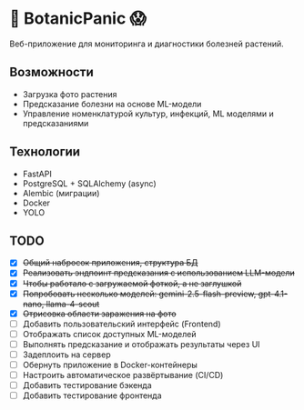 # 🌱 BotanicPanic 😱

Веб-приложение для мониторинга и диагностики болезней растений.

## Возможности

- Загрузка фото растения
- Предсказание болезни на основе ML-модели
- Управление номенклатурой культур, инфекций, ML моделями и предсказаниями

## Технологии

- FastAPI
- PostgreSQL + SQLAlchemy (async)
- Alembic (миграции)
- Docker
- YOLO

## TODO

- [x] ~~Общий набросок приложения, структура БД~~
- [x] ~~Реализовать эндпоинт предсказания с использованием LLM-модели~~
- [x] ~~Чтобы работало с загружаемой фоткой, а не заглушкой~~
- [x] ~~Попробовать несколько моделей: gemini-2.5-flash-preview, gpt-4.1-nano, llama-4-scout~~
- [x] ~~Отрисовка области заражения на фото~~
- [ ] Добавить пользовательский интерфейс (Frontend)
- [ ] Отображать список доступных ML-моделей
- [ ] Выполнять предсказание и отображать результаты через UI
- [ ] Задеплоить на сервер
- [ ] Обернуть приложение в Docker-контейнеры
- [ ] Настроить автоматическое развёртывание (CI/CD)
- [ ] Добавить тестирование бэкенда
- [ ] Добавить тестирование фронтенда